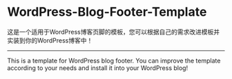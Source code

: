 # WordPress-Blog-Footer-Template
这是一个适用于WordPress博客页脚的模板，您可以根据自己的需求改进模板并实装到你的WordPress博客中！

-------------------------------------

This is a template for WordPress blog footer. You can improve the template according to your needs and install it into your WordPress blog!

